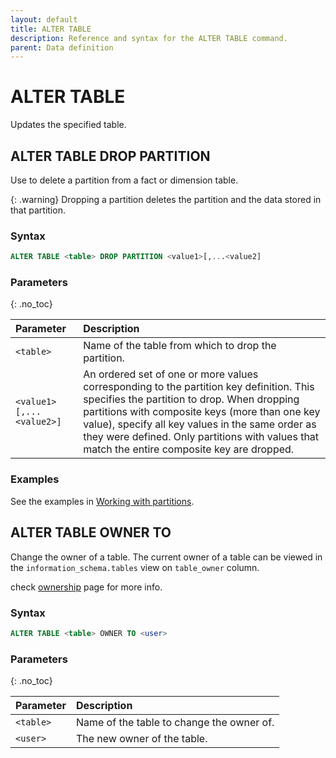 ```yaml
---
layout: default
title: ALTER TABLE
description: Reference and syntax for the ALTER TABLE command.
parent: Data definition
---
```


# ALTER TABLE

Updates the specified table.


## ALTER TABLE DROP PARTITION

Use to delete a partition from a fact or dimension table.

{: .warning}
Dropping a partition deletes the partition and the data stored in that partition.

### Syntax

```sql
ALTER TABLE <table> DROP PARTITION <value1>[,...<value2]
```

### Parameters 
{: .no_toc} 

| Parameter          | Description                                  |
| :------------------ | :-------------------------------------------- |
| `<table>`     | Name of the table from which to drop the partition. |
| `<value1>[,...<value2>]` | An ordered set of one or more values corresponding to the partition key definition. This specifies the partition to drop. When dropping partitions with composite keys (more than one key value), specify all key values in the same order as they were defined. Only partitions with values that match the entire composite key are dropped. |

### Examples

See the examples in [Working with partitions](../../../Overview/working-with-tables/working-with-partitions.md).

## ALTER TABLE OWNER TO

Change the owner of a table. The current owner of a table can be viewed in the `information_schema.tables` view on `table_owner` column.

check [ownership](../../../Guides/security/ownership.md) page for more info.

### Syntax

```sql
ALTER TABLE <table> OWNER TO <user>
```

### Parameters 
{: .no_toc}

| Parameter          | Description                                  |
| :------------------ | :-------------------------------|
| `<table>` | Name of the table to change the owner of. |
| `<user>`  | The new owner of the table.               |
